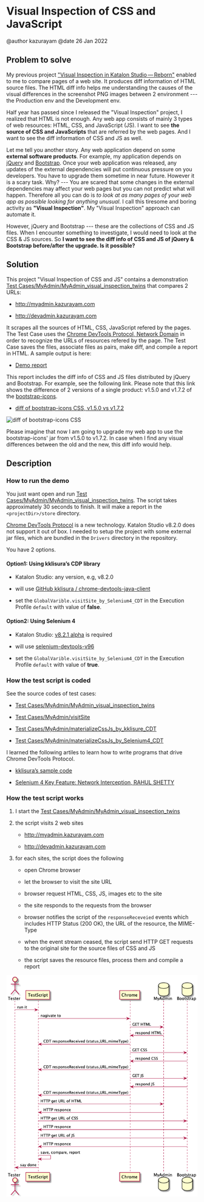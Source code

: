 # Visual Inspection of CSS and JavaScript

@author kazurayam
@date 26 Jan 2022

## Problem to solve

My previous project ["Visual Inspection in Katalon Studio — Reborn"](https://forum.katalon.com/t/visual-inspection-in-katalon-studio-reborn/57440) enabled to me to compare pages of a web site. It produces diff information of HTML source files. The HTML diff info helps me understanding the causes of the visual differences in the screenshot PNG images between 2 environment --- the Production env and the Development env.

Half year has passed since I released the "Visual Inspection" project, I realized that HTML is not enough. Any web app consists of mainly 3 types of web resources: HTML, CSS, and JavaScript (JS). I want to see **the source of CSS and JavaScripts** that are referred by the web pages. And I want to see the diff information of CSS and JS as well.

Let me tell you another story. Any web application depend on some **external software products**. For example, my application depends on [jQuery](https://jquery.com/) and [Bootstrap](https://getbootstrap.com/). Once your web application was released, any updates of the external dependencies will put continuous pressure on you developers. You have to upgrade them sometime in near future. However it is a scary task. Why? --- You are scared that some changes in the external dependencies may affect your web pages but you can not predict what will happen. Therefore all you can do is *to look at as many pages of your web app as possible looking for anything unusual*. I call this tiresome and boring activity as **"Visual Inspection"**. My "Visual Inspection" approach can automate it.

However, jQuery and Bootstrap --- these are the collections of CSS and JS files. When I encounter something to investigate, I would need to look at the CSS & JS sources. So **I want to see the diff info of CSS and JS of jQuery & Bootstrap before/after the upgrade. Is it possible?**

## Solution

This project "Visual Inspection of CSS and JS" contains a demonstration [Test Cases/MyAdmin/MyAdmin\_visual\_inspection\_twins](Scripts/MyAdmin/MyAdmin_visual_inspection_twins/Script1643034427943.groovy) that compares 2 URLs:

-   <http://myadmin.kazurayam.com>

-   <http://devadmin.kazurayam.com>

It scrapes all the sources of HTML, CSS, JavaScript refered by the pages. The Test Case uses the [Chrome DevTools Protocol, Network Domain](https://chromedevtools.github.io/devtools-protocol/tot/Network/) in order to recognize the URLs of resources refered by the page. The Test Case saves the files, associate files as pairs, make diff, and compile a report in HTML. A sample output is here:

-   [Demo report](https://kazurayam.github.io/VisualInspectionOfCssAndJs/demo/MyAdmin_visual_inspection_twins-index.html)

This report includes the diff info of CSS and JS files distributed by jQuery and Bootstrap. For example, see the following link. Please note that this link shows the difference of 2 versions of a single product: v1.5.0 and v1.7.2 of the [bootstrap-icons](https://icons.getbootstrap.com/).

-   [diff of bootstrap-icons CSS, v1.5.0 vs v1.7.2](https://kazurayam.github.io/VisualInspectionOfCssAndJs/demo/MyAdmin_visual_inspection_twins/20220126_220156/objects/4c2502854bbc5defa960ad2604c46b46c709eb40.html)

![diff of bootstrap-icons CSS](https://kazurayam.github.io/VisualInspectionOfCssAndJs/images/diff_bootstrap-icons.png)

Please imagine that now I am going to upgrade my web app to use the bootstrap-icons' jar from v1.5.0 to v1.7.2. In case when I find any visual differences between the old and the new, this diff info would help.

## Description

### How to run the demo

You just want open and run [Test Cases/MyAdmin/MyAdmin\_visual\_inspection\_twins](Scripts/MyAdmin/MyAdmin_visual_inspection_twins/Script1643034427943.groovy). The script takes approximately 30 seconds to finish. It will make a report in the `<projectDir>/store` directory.

[Chrome DevTools Protocol](https://chromedevtools.github.io/devtools-protocol/) is a new technology. Katalon Studio v8.2.0 does not support it out of box. I needed to setup the project with some external jar files, which are bundled in the `Drivers` directory in the repository.

You have 2 options.

#### Option1: Using kklisura’s CDP library

-   Katalon Studio: any version, e.g, v8.2.0

-   will use [GitHub kklisura
    /
    chrome-devtools-java-client](https://github.com/kklisura/chrome-devtools-java-client)

-   set the `GlobalVarible.visitSite_by_Selenium4_CDT` in the Execution Profile `default` with value of **false**.

#### Option2: Using Selenium 4

-   Katalon Studio: [v8.2.1 alpha](https://forum.katalon.com/t/studio-8-2-1-alpha-is-now-available-with-selenium-4/61011/) is required

-   will use [selenium-devtools-v96](https://mvnrepository.com/artifact/org.seleniumhq.selenium/selenium-devtools-v96)

-   set the `GlobalVarible.visitSite_by_Selenium4_CDT` in the Execution Profile `default` with value of **true**.

### How the test script is coded

See the source codes of test cases:

-   [Test Cases/MyAdmin/MyAdmin\_visual\_inspection\_twins](./Scripts/MyAdmin/MyAdmin_visual_inspection_twins/Script1643034427943.groovy)

-   [Test Cases/MyAdmin/visitSite](./Scripts/MyAdmin/visitSite/Script1643072442615.groovy)

-   [Test Cases/MyAdmin/materializeCssJs\_by\_kklisure\_CDT](./Scripts/MyAdmin/materializeCssJs_by_kklisura_CDT/Script1643072742739.groovy)

-   [Test Cases/MyAdmin/materializeCssJs\_by\_Selenium4\_CDT](./Scripts/MyAdmin/materializeCssJs_by_Selenium4_CDT/Script1643072750293.groovy)

I learned the following artiles to learn how to write programs that drive Chrome DevTools Protocol.

-   [kklisura’s sample code](https://github.com/kklisura/chrome-devtools-java-client/blob/master/cdt-examples/src/main/java/com/github/kklisura/cdt/examples/InterceptAndBlockUrlsExample.java)

-   [Selenium 4 Key Feature: Network Interception, RAHUL SHETTY](https://rahulshettyacademy.com/blog/index.php/2021/11/04/selenium-4-key-feature-network-interception/)

### How the test script works

1.  I start the [Test Cases/MyAdmin/MyAdmin\_visual\_inspection\_twins](./Scripts/MyAdmin/MyAdmin_visual_inspection_twins/Script1643034427943.groovy)

2.  the script visits 2 web sites

    -   <http://myadmin.kazurayam.com>

    -   <http://devadmin.kazurayam.com>

3.  for each sites, the script does the following

    -   open Chrome browser

    -   let the browser to visit the site URL

    -   browser request HTML, CSS, JS, images etc to the site

    -   the site responds to the requests from the browser

    -   browser notifies the script of the `responseReceveied` events which includes HTTP Status (200 OK), the URL of the resource, the MIME-Type

    -   when the event stream ceased, the script send HTTP GET requests to the original site for the source files of CSS and JS

    -   the script saves the resource files, process them and compile a report

![sequence](docs/puml/sequence.png)
